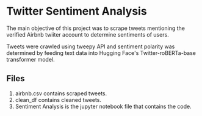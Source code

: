# Twitter Sentiment Analysis

The main objective of this project was to scrape tweets mentioning the verified Airbnb twiiter account to determine sentiments of users.

Tweets were crawled using tweepy API and sentiment polarity was determined by feeding text data into Hugging Face's Twitter-roBERTa-base transformer model.

## Files

1. airbnb.csv contains scraped tweets.
2. clean_df contains cleaned tweets.
3. Sentiment Analysis is the jupyter notebook file that contains the code.
